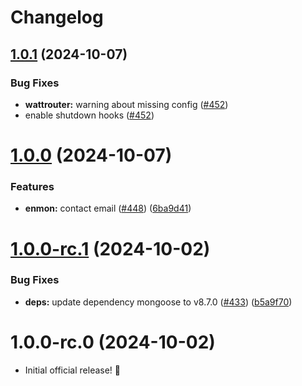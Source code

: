 # Changelog

## [1.0.1](https://github.com/hekystyle/enmon-adapter/compare/v1.0.0...v1.0.1) (2024-10-07)


### Bug Fixes

* **wattrouter:** warning about missing config ([#452](https://github.com/hekystyle/enmon-adapter/issues/452))
* enable shutdown hooks ([#452](https://github.com/hekystyle/enmon-adapter/issues/452))

# [1.0.0](https://github.com/hekystyle/enmon-adapter/compare/v1.0.0-rc.1...v1.0.0) (2024-10-07)


### Features

* **enmon:** contact email ([#448](https://github.com/hekystyle/enmon-adapter/issues/448)) ([6ba9d41](https://github.com/hekystyle/enmon-adapter/commit/6ba9d41f9209c38eae52305259485f6220ee0c18))

# [1.0.0-rc.1](https://github.com/hekystyle/enmon-adapter/compare/v1.0.0-rc.0...v1.0.0-rc.1) (2024-10-02)


### Bug Fixes

* **deps:** update dependency mongoose to v8.7.0 ([#433](https://github.com/hekystyle/enmon-adapter/issues/433)) ([b5a9f70](https://github.com/hekystyle/enmon-adapter/commit/b5a9f707e1bb415f9353cb0025e099ea38de1de2))

# 1.0.0-rc.0 (2024-10-02)

* Initial official release! 🎉
